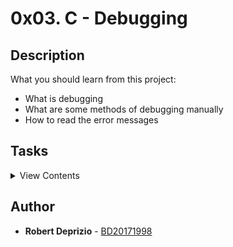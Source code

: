 # 0x03. C - Debugging

## Description

What you should learn from this project:

- What is debugging
- What are some methods of debugging manually
- How to read the error messages

## Tasks

<details>
<summary>View Contents</summary>

### [0. Multiple mains](./0-main.c)

- In most projects, we often give you only one main file to test with. In this example, this main file is a test for a postitive_or_negative() function similar to the one you worked with in an earlier C project:

### [1. Like, comment, subscribe](./1-main.c)

- Copy this main file. Comment out (don’t delete it!) the part of the code that is causing the output to go into an infinite loop.

### [2. 0 > 972?](./2-largest_number.c)

- This program prints the largest of three integers.

### [3. Leap year](./3-print_remaining_days.c)

- This program converts a date to the day of year and determines how many days are left in the year, taking leap year into consideration.

</details>

## Author
* **Robert Deprizio** - [BD20171998](https://github.com/BD20171998)
